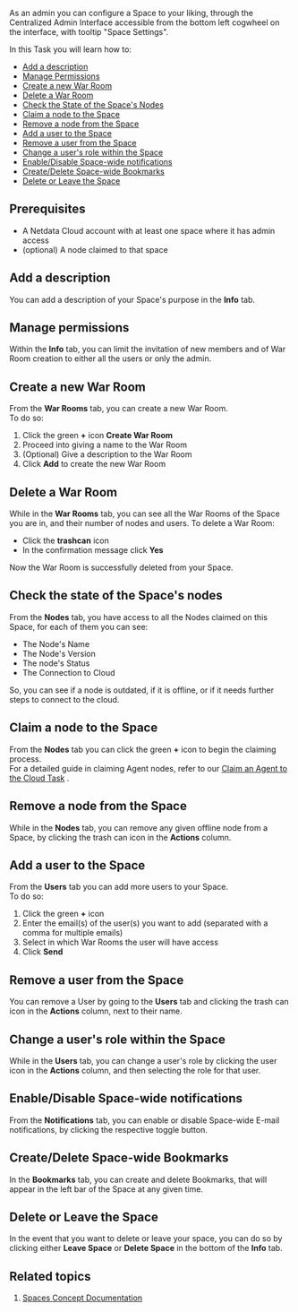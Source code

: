<!--
title: "Space administration"
sidebar_label: "Space administration"
custom_edit_url: "https://github.com/netdata/learn/blob/master/docs/tasks/space-administration.md"
learn_status: "Published"
learn_topic_type: "Tasks"
sidebar_position: "19"
learn_rel_path: "Administration"
learn_docs_purpose: "Instructions on how an admin can configure a space"
learn_repo_doc: "True"
-->

As an admin you can configure a Space to your liking, through the Centralized Admin Interface accessible from the bottom
left cogwheel on the interface, with tooltip "Space Settings".

In this Task you will learn how to:

- [Add a description](#add-a-description)
- [Manage Permissions](#manage-permissions)
- [Create a new War Room](#create-a-new-war-room)
- [Delete a War Room](#delete-a-war-room)
- [Check the State of the Space's Nodes](#check-the-state-of-the-spaces-nodes)
- [Claim a node to the Space](#claim-a-node-to-the-space)
- [Remove a node from the Space](#remove-a-node-from-the-space)
- [Add a user to the Space](#add-a-user-to-the-space)
- [Remove a user from the Space](#remove-a-user-from-the-space)
- [Change a user's role within the Space](#change-a-users-role-within-the-space)
- [Enable/Disable Space-wide notifications](#enabledisable-space-wide-notifications)
- [Create/Delete Space-wide Bookmarks](#createdelete-space-wide-bookmarks)
- [Delete or Leave the Space](#delete-or-leave-the-space)

## Prerequisites

- A Netdata Cloud account with at least one space where it has admin access
- (optional) A node claimed to that space

## Add a description

You can add a description of your Space's purpose in the **Info** tab.

## Manage permissions

Within the **Info** tab, you can limit the invitation of new members and of War Room creation to either
all the users or only the admin.

## Create a new War Room

From the **War Rooms** tab, you can create a new War Room.  
To do so:

1. Click the green **+** icon **Create War Room**
2. Proceed into giving a name to the War Room
3. (Optional) Give a description to the War Room
4. Click **Add** to create the new War Room

## Delete a War Room

While in the **War Rooms** tab, you can see all the War Rooms of the Space you are in, and their number of nodes and
users. To delete a War Room:

- Click the **trashcan** icon
- In the confirmation message click **Yes**

Now the War Room is successfully deleted from your Space.

## Check the state of the Space's nodes

From the **Nodes** tab, you have access to all the Nodes claimed on this Space, for each of them you can see:

- The Node's Name
- The Node's Version
- The node's Status
- The Connection to Cloud

So, you can see if a node is outdated, if it is offline, or if it needs further steps to connect to the cloud.

## Claim a node to the Space

From the **Nodes** tab you can click the green **+** icon to begin the claiming process.  
For a detailed guide in claiming Agent nodes, refer to
our [Claim an Agent to the Cloud Task](https://github.com/netdata/netdata/blob/master/docs/tasks/setup/claim-existing-agent-to-cloud.md)
.

## Remove a node from the Space

While in the **Nodes** tab, you can remove any given offline node from a Space, by clicking the trash can icon in the
**Actions** column.

## Add a user to the Space

From the **Users** tab you can add more users to your Space.  
To do so:

1. Click the green **+** icon
2. Enter the email(s) of the user(s) you want to add (separated with a comma for multiple emails)
3. Select in which War Rooms the user will have access
4. Click **Send**

## Remove a user from the Space

You can remove a User by going to the **Users** tab and clicking the trash can icon in the **Actions** column, next to
their name.

## Change a user's role within the Space

While in the **Users** tab, you can change a user's role by clicking the user icon in the **Actions** column, and then
selecting the role for that user.

## Enable/Disable Space-wide notifications

From the **Notifications** tab, you can enable or disable Space-wide E-mail notifications, by clicking the respective
toggle button.

## Create/Delete Space-wide Bookmarks

In the **Bookmarks** tab, you can create and delete Bookmarks, that will appear in the left bar of the Space at any
given time.

## Delete or Leave the Space

In the event that you want to delete or leave your space, you can do so by clicking either **Leave Space** or **Delete
Space** in the bottom of the **Info** tab.

## Related topics

1. [Spaces Concept Documentation](https://github.com/netdata/learn/blob/master/docs/concepts/netdata-cloud/spaces.md)
